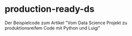 # production-ready-ds
Der Beispielcode zum Artikel "Vom Data Science Projekt zu produktionsreifem Code mit Python und Luigi"

